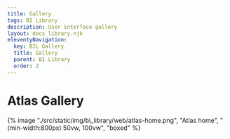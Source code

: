 ```yaml
---
title: Gallery
tags: BI Library
description: User interface gallery
layout: docs_library.njk
eleventyNavigation:
  key: BIL Gallery
  title: Gallery
  parent: BI Library
  order: 2
---
```


# Atlas Gallery

{% image "./src/static/img/bi_library/web/atlas-home.png", "Atlas home", "(min-width:800px) 50vw, 100vw", "boxed" %}
